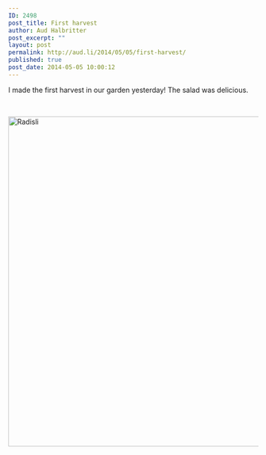 ```yaml
---
ID: 2498
post_title: First harvest
author: Aud Halbritter
post_excerpt: ""
layout: post
permalink: http://aud.li/2014/05/05/first-harvest/
published: true
post_date: 2014-05-05 10:00:12
---
```

I made the first harvest in our garden yesterday! The salad was delicious.

&nbsp;

<a href="http://aud.li/wp-content/uploads/2014/05/Radisli.jpg"><img class="alignnone size-full wp-image-2499" src="http://aud.li/wp-content/uploads/2014/05/Radisli.jpg" alt="Radisli" width="1000" height="665" /></a>

&nbsp;